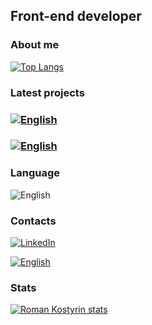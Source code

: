 ## Front-end developer

### About me

[![Top Langs](https://github-readme-stats.vercel.app/api/top-langs/?username=RomanKostyrin&layout=compact)](https://github.com/anuraghazra/github-readme-stats)

### Latest projects

### [![English](https://img.shields.io/badge/Momentum-App-0000FF?style=social&logo=monkeytie&logoColor=0000FF)](https://mymomentum-app.netlify.app/)

### [![English](https://img.shields.io/badge/ArtQuiz-SPA-0000FF?style=social&logo=Datadog&logoColor=0000FF)](https://artquiz.netlify.app/)

### Language

![English](https://img.shields.io/badge/English-B1-0000FF?style=social&logo=KakaoTalk&logoColor=0000FF)

### Contacts

[![LinkedIn](https://img.shields.io/badge/Telegram-Enpozito-0000FF?style=social&logo=Telegram)](https://t.me/Enpozito)

[![English](https://img.shields.io/badge/LinkedIn-RomanKostyrin-0000FF?style=social&logo=LinkedIn)](https://www.linkedin.com/in/rkostyrin)

### Stats

[![Roman Kostyrin stats](https://github-readme-stats.vercel.app/api?username=romankostyrin&show_icons=true&theme=tokyonight&hide=stars,issues)](https://github.com/anuraghazra/github-readme-stats)
